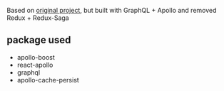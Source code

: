 Based on [original project](https://github.com/lhcjun/E-commerce-CrownClothing), but built with GraphQL + Apollo and removed Redux + Redux-Saga

## package used
 * apollo-boost<br>
 * react-apollo<br>
 * graphql<br>
 * apollo-cache-persist
